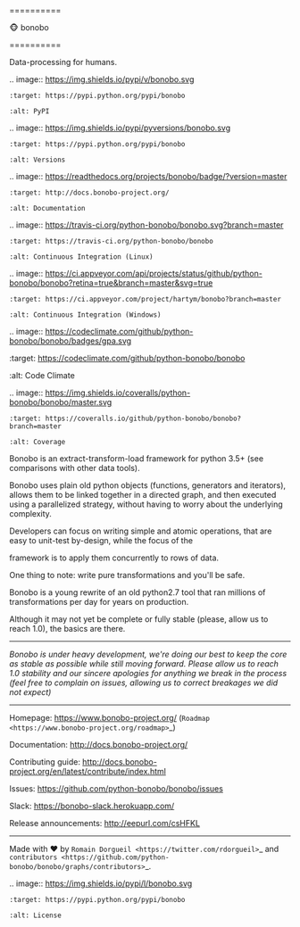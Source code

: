 ==========
🐵  bonobo
==========

Data-processing for humans.

.. image:: https://img.shields.io/pypi/v/bonobo.svg
    :target: https://pypi.python.org/pypi/bonobo
    :alt: PyPI

.. image:: https://img.shields.io/pypi/pyversions/bonobo.svg
    :target: https://pypi.python.org/pypi/bonobo
    :alt: Versions

.. image:: https://readthedocs.org/projects/bonobo/badge/?version=master
    :target: http://docs.bonobo-project.org/
    :alt: Documentation

.. image:: https://travis-ci.org/python-bonobo/bonobo.svg?branch=master
    :target: https://travis-ci.org/python-bonobo/bonobo
    :alt: Continuous Integration (Linux)

.. image:: https://ci.appveyor.com/api/projects/status/github/python-bonobo/bonobo?retina=true&branch=master&svg=true
    :target: https://ci.appveyor.com/project/hartym/bonobo?branch=master
    :alt: Continuous Integration (Windows)

.. image:: https://codeclimate.com/github/python-bonobo/bonobo/badges/gpa.svg
   :target: https://codeclimate.com/github/python-bonobo/bonobo
   :alt: Code Climate

.. image:: https://img.shields.io/coveralls/python-bonobo/bonobo/master.svg
    :target: https://coveralls.io/github/python-bonobo/bonobo?branch=master
    :alt: Coverage

Bonobo is an extract-transform-load framework for python 3.5+ (see comparisons with other data tools).

Bonobo uses plain old python objects (functions, generators and iterators), allows them to be linked together in a directed graph, and then executed using a parallelized strategy, without having to worry about the underlying complexity.

Developers can focus on writing simple and atomic operations, that are easy to unit-test by-design, while the focus of the
framework is to apply them concurrently to rows of data.

One thing to note: write pure transformations and you'll be safe.

Bonobo is a young rewrite of an old python2.7 tool that ran millions of transformations per day for years on production.
Although it may not yet be complete or fully stable (please, allow us to reach 1.0), the basics are there.

----

*Bonobo is under heavy development, we're doing our best to keep the core as stable as possible while still moving forward. Please allow us to reach 1.0 stability and our sincere apologies for anything we break in the process (feel free to complain on issues, allowing us to correct breakages we did not expect)*

----

Homepage: https://www.bonobo-project.org/ (`Roadmap <https://www.bonobo-project.org/roadmap>`_)

Documentation: http://docs.bonobo-project.org/

Contributing guide: http://docs.bonobo-project.org/en/latest/contribute/index.html

Issues: https://github.com/python-bonobo/bonobo/issues

Slack: https://bonobo-slack.herokuapp.com/

Release announcements: http://eepurl.com/csHFKL

----

Made with ♥ by `Romain Dorgueil <https://twitter.com/rdorgueil>`_ and `contributors <https://github.com/python-bonobo/bonobo/graphs/contributors>`_.

.. image:: https://img.shields.io/pypi/l/bonobo.svg
    :target: https://pypi.python.org/pypi/bonobo
    :alt: License


